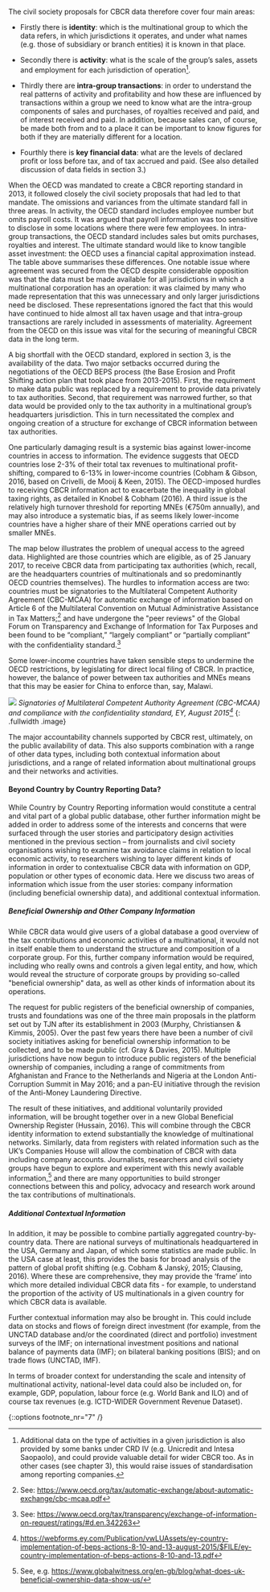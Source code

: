 The civil society proposals for CBCR data therefore cover four main areas:

* Firstly there is **identity**: which is the multinational group to which the data refers, in which jurisdictions it operates, and under what names (e.g. those of subsidiary or branch entities) it is known in that place.

* Secondly there is **activity**: what is the scale of the group’s sales, assets and employment for each jurisdiction of operation[^28].

* Thirdly there are **intra-group transactions**: in order to understand the real patterns of activity and profitability and how these are influenced by transactions within a group we need to know what are the intra-group components of sales and purchases, of royalties received and paid, and of interest received and paid. In addition, because sales can, of course, be made both from and to a place it can be important to know figures for both if they are materially different for a location.

* Fourthly there is **key financial data**: what are the levels of declared profit or loss before tax, and of tax accrued and paid. (See also detailed discussion of data fields in section 3.)

When the OECD was mandated to create a CBCR reporting standard in 2013, it followed closely the civil society proposals that had led to that mandate. The omissions and variances from the ultimate standard fall in three areas. In activity, the OECD standard includes employee number but omits payroll costs. It was argued that payroll information was too sensitive to disclose in some locations where there were few employees. In intra-group transactions, the OECD standard includes sales but omits purchases, royalties and interest. The ultimate standard would like to know tangible asset investment: the OECD uses a financial capital approximation instead. The table above summarises these differences. One notable issue where agreement was secured from the OECD despite considerable opposition was that the data must be made available for all jurisdictions in which a multinational corporation has an operation: it was claimed by many who made representation that this was unnecessary and only larger jurisdictions need be disclosed. These representations ignored the fact that this would have continued to hide almost all tax haven usage and that intra-group transactions are rarely included in assessments of materiality. Agreement from the OECD on this issue was vital for the securing of meaningful CBCR data in the long term.

A big shortfall with the OECD standard, explored in section 3, is the availability of the data. Two major setbacks occurred during the negotiations of the OECD BEPS process (the Base Erosion and Profit Shifting action plan that took place from 2013-2015). First, the requirement to make data public was replaced by a requirement to provide data privately to tax authorities. Second, that requirement was narrowed further, so that data would be provided only to the tax authority in a multinational group’s headquarters jurisdiction. This in turn necessitated the complex and ongoing creation of a structure for exchange of CBCR information between tax authorities.

One particularly damaging result is a systemic bias against lower-income countries in access to  information. The evidence suggests that OECD countries lose 2-3% of their total tax revenues to multinational profit-shifting, compared to 6-13% in lower-income countries (Cobham & Gibson, 2016, based on Crivelli, de Mooij & Keen, 2015). The OECD-imposed hurdles to receiving CBCR information act to exacerbate the inequality in global taxing rights, as detailed in Knobel & Cobham (2016). A third issue is the relatively high turnover threshold for reporting MNEs (€750m annually), and may also introduce a systematic bias, if as seems likely lower-income countries have a higher share of their MNE operations carried out by smaller MNEs.

The map below illustrates the problem of unequal access to the agreed data. Highlighted are those countries which are eligible, as of 25 January 2017, to receive CBCR data from participating tax authorities (which, recall, are the headquarters countries of multinationals and so predominantly OECD countries themselves). The hurdles to information access are two: countries must be signatories to the Multilateral Competent Authority Agreement (CBC-MCAA) for automatic exchange of information based on Article 6 of the Multilateral Convention on Mutual Administrative Assistance in Tax Matters;[^5] and have undergone the "peer reviews" of the Global Forum on Transparency and Exchange of Information for Tax Purposes and been found to be “compliant,” “largely compliant” or “partially compliant” with the confidentiality standard.[^6]

Some lower-income countries have taken sensible steps to undermine the OECD restrictions, by legislating for direct local filing of CBCR. In practice, however, the balance of power between tax authorities and MNEs means that this may be easier for China to enforce than, say, Malawi.

[![](signatories.svg)](signatories.svg) *Signatories of Multilateral Competent Authority Agreement (CBC-MCAA) and compliance with the confidentiality standard, EY, August 2015[^7]*
{: .fullwidth .image}

The major accountability channels supported by CBCR rest, ultimately, on the public availability of data. This also supports combination with a range of other data types, including both contextual information about jurisdictions, and a range of related information about multinational groups and their networks and activities.

#### Beyond Country by Country Reporting Data?

While Country by Country Reporting information would constitute a central and vital part of a global public database, other further information might be added in order to address some of the interests and concerns that were surfaced through the user stories and participatory design activities mentioned in the previous section – from journalists and civil society organisations wishing to examine tax avoidance claims in relation to local economic activity, to researchers wishing to layer different kinds of information in order to contextualise CBCR data with information on GDP, population or other types of economic data. Here we discuss two areas of information which issue from the user stories: company information (including beneficial ownership data), and additional contextual information.

##### Beneficial Ownership and Other Company Information

While CBCR data would give users of a global database a good overview of the tax contributions and economic activities of a multinational, it would not in itself enable them to understand the structure and composition of a corporate group. For this, further company information would be required, including who really owns and controls a given legal entity, and how, which would reveal the structure of corporate groups by providing so-called "beneficial ownership" data, as well as other kinds of information about its operations.

The request for public registers of the beneficial ownership of companies, trusts and foundations was one of the three main proposals in the platform set out by TJN after its establishment in 2003 (Murphy, Christiansen & Kimmis, 2005). Over the past few years there have been a number of civil society initiatives asking for beneficial ownership information to be collected, and to be made public (cf. Gray & Davies, 2015). Multiple jurisdictions have now begun to introduce public registers of the beneficial ownership of companies, including a range of commitments from Afghanistan and France to the Netherlands and Nigeria at the London Anti-Corruption Summit in May 2016; and a pan-EU initiative through the revision of the Anti-Money Laundering Directive.

The result of these initiatives, and additional voluntarily provided information, will be brought together over in a new Global Beneficial Ownership Register (Hussain, 2016). This will combine through the CBCR identity information to extend substantially the knowledge of multinational networks. Similarly, data from registers with related information such as the UK’s Companies House will allow the combination of CBCR with data including company accounts. Journalists, researchers and civil society groups have begun to explore and experiment with this newly available information,[^8] and there are many opportunities to build stronger connections between this and policy, advocacy and research work around the tax contributions of multinationals.

##### Additional Contextual Information

In addition, it may be possible to combine partially aggregated country-by-country data. There are national surveys of multinationals headquartered in the USA, Germany and Japan, of which some statistics are made public. In the USA case at least, this provides the basis for broad analysis of the pattern of global profit shifting (e.g. Cobham & Janský, 2015; Clausing, 2016). Where these are comprehensive, they may provide the ‘frame’ into which more detailed individual CBCR data fits - for example, to understand the proportion of the activity of US multinationals in a given country for which CBCR data is available.

Further contextual information may also be brought in. This could include data on stocks and flows of foreign direct investment (for example, from the UNCTAD database and/or the coordinated (direct and portfolio) investment surveys of the IMF; on international investment positions and national balance of payments data (IMF); on bilateral banking positions (BIS); and on trade flows (UNCTAD, IMF).

In terms of broader context for understanding the scale and intensity of multinational activity, national-level data could also be included on, for example, GDP, population, labour force (e.g. World Bank and ILO) and of course tax revenues (e.g. ICTD-WIDER Government Revenue Dataset).

{::options footnote_nr="7" /}

[^5]: See: https://www.oecd.org/tax/automatic-exchange/about-automatic-exchange/cbc-mcaa.pdf
[^6]: See: https://www.oecd.org/tax/transparency/exchange-of-information-on-request/ratings/#d.en.342263
[^7]:  https://webforms.ey.com/Publication/vwLUAssets/ey-country-implementation-of-beps-actions-8-10-and-13-august-2015/$FILE/ey-country-implementation-of-beps-actions-8-10-and-13.pdf
[^8]: See, e.g. https://www.globalwitness.org/en-gb/blog/what-does-uk-beneficial-ownership-data-show-us/
[^28]: Additional data on the type of activities in a given jurisdiction is also provided by some banks under CRD IV (e.g. Unicredit and Intesa Saopaolo), and could provide valuable detail for wider CBCR too. As in other cases (see chapter 3), this would raise issues of standardisation among reporting companies.
